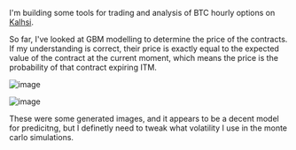I'm building some tools for trading and analysis of BTC hourly options on [Kalhsi](https://kalshi.com/events/crypto).

So far, I've looked at GBM modelling to determine the price of the contracts. If my understanding is correct, their price is exactly equal to the expected value of the contract at the current moment, which means the price is the probability of that contract expiring ITM. 

![image](https://github.com/user-attachments/assets/609bd622-53b5-4d03-a3fc-f693a15162e3)

![image](https://github.com/user-attachments/assets/f7794a97-3d42-45b9-bd2b-5d874da6eb30)

These were some generated images, and it appears to be a decent model for predicitng, but I definetly need to tweak what volatility I use in the monte carlo simulations.
